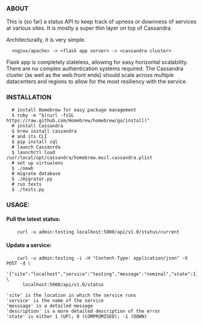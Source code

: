 ### ABOUT
  This is (so far) a status API to keep track of upness or downness of services
  at various sites.  It is mostly a super thin layer on top of Cassandra.

  Architecturally, it is very simple.

```
  <nginx/apache> -> <flask app server> -> <cassandra cluster>
```

  Flask app is completely stateless, allowing for easy horizontal scalability.
  There are no complex authentication systems required. The Cassandra cluster
  (as well as the web front ends) should scale across multiple datacenters
  and regions to allow for the most resiliency with the service.

### INSTALLATION
```
  # install Homebrew for easy package management
  $ ruby -e "$(curl -fsSL https://raw.github.com/Homebrew/homebrew/go/install)"
  # install Cassandra
  $ brew install cassandra
  # and its CLI
  $ pip install cql
  # launch Cassanrda
  $ launchctl load /usr/local/opt/cassandra/homebrew.mxcl.cassandra.plist
  # set up virtualenv
  $ ./newb
  # migrate database
  $ ./migrator.py
  # run tests
  $ ./tests.py
```

### USAGE:

####  Pull the latest status:

```
    curl -u admin:testing localhost:5000/api/v1.0/status/current
```

####  Update a service:

```
    curl -u admin:testing -i -H "Content-Type: application/json" -X POST -d \
      '{"site":"localhost","service":"testing","message":"nominal","state":1}' \
      localhost:5000/api/v1.0/status
```

    'site' is the location in which the service runs
    'service' is the name of the service
    'messsage' is a detailed message
    'description' is a more detailed description of the error
    'state' is either 1 (UP); 0 (COMPROMISED); -1 (DOWN)



